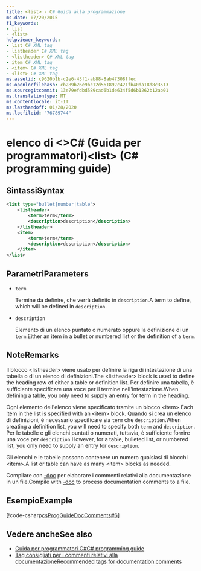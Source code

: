 ```yaml
---
title: <list> - C# Guida alla programmazione
ms.date: 07/20/2015
f1_keywords:
- list
- <list>
helpviewer_keywords:
- list C# XML tag
- listheader C# XML tag
- <listheader> C# XML tag
- item C# XML tag
- <item> C# XML tag
- <list> C# XML tag
ms.assetid: c9620b1b-c2e6-43f1-ab88-8ab47308ffec
ms.openlocfilehash: cb289b26e9bc12d561892c421fb40da18d8c3513
ms.sourcegitcommit: 13e79efdbd589cad6b1de634f5d6b1262b12ab01
ms.translationtype: MT
ms.contentlocale: it-IT
ms.lasthandoff: 01/28/2020
ms.locfileid: "76789744"
---
```

# <a name="list-c-programming-guide"></a><span data-ttu-id="10f89-102">elenco di \<>C# (Guida per programmatori)</span><span class="sxs-lookup"><span data-stu-id="10f89-102">\<list> (C# programming guide)</span></span>

## <a name="syntax"></a><span data-ttu-id="10f89-103">Sintassi</span><span class="sxs-lookup"><span data-stu-id="10f89-103">Syntax</span></span>

```xml
<list type="bullet|number|table">
    <listheader>
        <term>term</term>
        <description>description</description>
    </listheader>
    <item>
        <term>term</term>
        <description>description</description>
    </item>
</list>
```

## <a name="parameters"></a><span data-ttu-id="10f89-104">Parametri</span><span class="sxs-lookup"><span data-stu-id="10f89-104">Parameters</span></span>

- `term`

  <span data-ttu-id="10f89-105">Termine da definire, che verrà definito in `description`.</span><span class="sxs-lookup"><span data-stu-id="10f89-105">A term to define, which will be defined in `description`.</span></span>

- `description`

  <span data-ttu-id="10f89-106">Elemento di un elenco puntato o numerato oppure la definizione di un `term`.</span><span class="sxs-lookup"><span data-stu-id="10f89-106">Either an item in a bullet or numbered list or the definition of a `term`.</span></span>
  
## <a name="remarks"></a><span data-ttu-id="10f89-107">Note</span><span class="sxs-lookup"><span data-stu-id="10f89-107">Remarks</span></span>

<span data-ttu-id="10f89-108">Il blocco \<listheader> viene usato per definire la riga di intestazione di una tabella o di un elenco di definizioni.</span><span class="sxs-lookup"><span data-stu-id="10f89-108">The \<listheader> block is used to define the heading row of either a table or definition list.</span></span> <span data-ttu-id="10f89-109">Per definire una tabella, è sufficiente specificare una voce per il termine nell'intestazione.</span><span class="sxs-lookup"><span data-stu-id="10f89-109">When defining a table, you only need to supply an entry for term in the heading.</span></span>

<span data-ttu-id="10f89-110">Ogni elemento dell'elenco viene specificato tramite un blocco \<item>.</span><span class="sxs-lookup"><span data-stu-id="10f89-110">Each item in the list is specified with an \<item> block.</span></span> <span data-ttu-id="10f89-111">Quando si crea un elenco di definizioni, è necessario specificare sia `term` che `description`.</span><span class="sxs-lookup"><span data-stu-id="10f89-111">When creating a definition list, you will need to specify both `term` and `description`.</span></span> <span data-ttu-id="10f89-112">Per le tabelle e gli elenchi puntati o numerati, tuttavia, è sufficiente fornire una voce per `description`.</span><span class="sxs-lookup"><span data-stu-id="10f89-112">However, for a table, bulleted list, or numbered list, you only need to supply an entry for `description`.</span></span>

<span data-ttu-id="10f89-113">Gli elenchi e le tabelle possono contenere un numero qualsiasi di blocchi \<item>.</span><span class="sxs-lookup"><span data-stu-id="10f89-113">A list or table can have as many \<item> blocks as needed.</span></span>

<span data-ttu-id="10f89-114">Compilare con [-doc](../../language-reference/compiler-options/doc-compiler-option.md) per elaborare i commenti relativi alla documentazione in un file.</span><span class="sxs-lookup"><span data-stu-id="10f89-114">Compile with [-doc](../../language-reference/compiler-options/doc-compiler-option.md) to process documentation comments to a file.</span></span>

## <a name="example"></a><span data-ttu-id="10f89-115">Esempio</span><span class="sxs-lookup"><span data-stu-id="10f89-115">Example</span></span>

[!code-csharp[csProgGuideDocComments#6](~/samples/snippets/csharp/VS_Snippets_VBCSharp/csProgGuideDocComments/CS/DocComments.cs#6)]

## <a name="see-also"></a><span data-ttu-id="10f89-116">Vedere anche</span><span class="sxs-lookup"><span data-stu-id="10f89-116">See also</span></span>

- [<span data-ttu-id="10f89-117">Guida per programmatori C#</span><span class="sxs-lookup"><span data-stu-id="10f89-117">C# programming guide</span></span>](../index.md)
- [<span data-ttu-id="10f89-118">Tag consigliati per i commenti relativi alla documentazione</span><span class="sxs-lookup"><span data-stu-id="10f89-118">Recommended tags for documentation comments</span></span>](./recommended-tags-for-documentation-comments.md)
